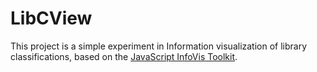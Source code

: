 LibCView
===========

This project is a simple experiment in Information visualization of library
classifications, based on the [JavaScript InfoVis Toolkit](http://thejit.org/).

